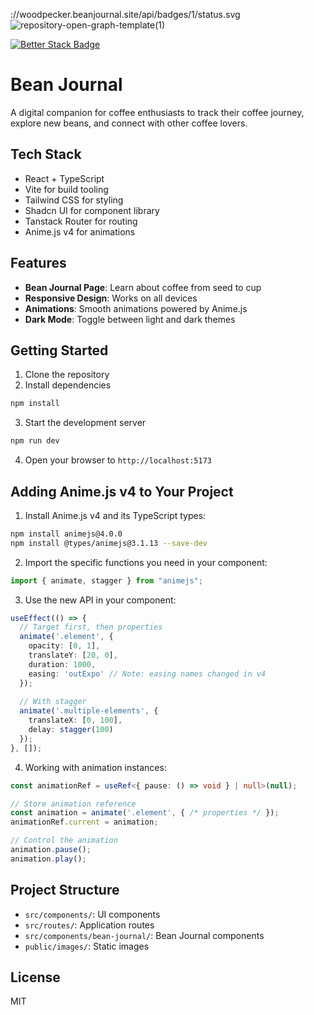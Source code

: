 <scheme>://woodpecker.beanjournal.site/api/badges/1/status.svg
![repository-open-graph-template(1)](https://github.com/user-attachments/assets/2117493b-d280-41b5-b081-30e94247f52e)

[![Better Stack Badge](https://uptime.betterstack.com/status-badges/v1/monitor/1yl5d.svg)](https://uptime.betterstack.com/?utm_source=status_badge)
# Bean Journal

A digital companion for coffee enthusiasts to track their coffee journey, explore new beans, and connect with other coffee lovers.

## Tech Stack

- React + TypeScript
- Vite for build tooling
- Tailwind CSS for styling
- Shadcn UI for component library
- Tanstack Router for routing
- Anime.js v4 for animations

## Features

- **Bean Journal Page**: Learn about coffee from seed to cup
- **Responsive Design**: Works on all devices
- **Animations**: Smooth animations powered by Anime.js
- **Dark Mode**: Toggle between light and dark themes

## Getting Started

1. Clone the repository
2. Install dependencies

```bash
npm install
```

3. Start the development server

```bash
npm run dev
```

4. Open your browser to `http://localhost:5173`

## Adding Anime.js v4 to Your Project

1. Install Anime.js v4 and its TypeScript types:

```bash
npm install animejs@4.0.0
npm install @types/animejs@3.1.13 --save-dev
```

2. Import the specific functions you need in your component:

```typescript
import { animate, stagger } from "animejs";
```

3. Use the new API in your component:

```typescript
useEffect(() => {
  // Target first, then properties
  animate('.element', {
    opacity: [0, 1],
    translateY: [20, 0],
    duration: 1000,
    easing: 'outExpo' // Note: easing names changed in v4
  });
  
  // With stagger
  animate('.multiple-elements', {
    translateX: [0, 100],
    delay: stagger(100)
  });
}, []);
```

4. Working with animation instances:

```typescript
const animationRef = useRef<{ pause: () => void } | null>(null);

// Store animation reference
const animation = animate('.element', { /* properties */ });
animationRef.current = animation;

// Control the animation
animation.pause();
animation.play();
```

## Project Structure

- `src/components/`: UI components
- `src/routes/`: Application routes
- `src/components/bean-journal/`: Bean Journal components
- `public/images/`: Static images

## License

MIT


